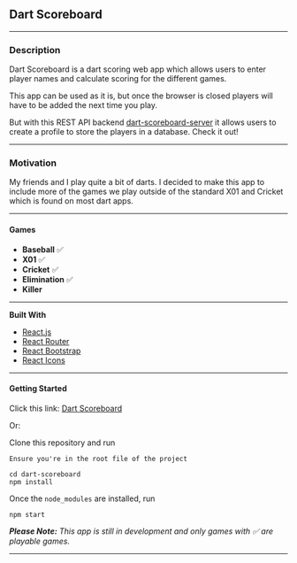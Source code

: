 ## Dart Scoreboard

---

### **Description**

Dart Scoreboard is a dart scoring web app which allows users to enter player names and calculate scoring for the different games.

This app can be used as it is, but once the browser is closed players will have to be added the next time you play.

But with this REST API backend [dart-scoreboard-server](https://github.com/adam-paul952/dart-scoreboard-server) it allows users to create a profile to store the players in a database. Check it out!

---

### **Motivation**

My friends and I play quite a bit of darts. I decided to make this app to include more of the games we play outside of the standard X01 and Cricket which is found on most dart apps.

---

#### **Games**

- **Baseball** :white_check_mark:
- **X01** :white_check_mark:
- **Cricket** :white_check_mark:
- **Elimination** :white_check_mark:
- **Killer**

---

**Built With**

- [React.js](https://reactjs.org/)
- [React Router](https://reactrouter.com/web/guides/quick-start)
- [React Bootstrap](https://react-bootstrap.github.io/)
- [React Icons](https://react-icons.github.io/react-icons/)

---

#### **Getting Started**

Click this link: [Dart Scoreboard](https://adam-paul952.github.io/dart-scoreboard/)

Or:

Clone this repository and run

    Ensure you're in the root file of the project

    cd dart-scoreboard
    npm install

Once the `node_modules` are installed, run

    npm start

_**Please Note:** This app is still in development and only games with :white_check_mark: are playable games._

---
